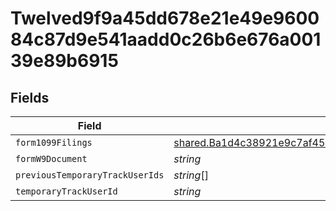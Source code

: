 # Twelved9f9a45dd678e21e49e960084c87d9e541aadd0c26b6e676a00139e89b6915


## Fields

| Field                                                                                                                                                                     | Type                                                                                                                                                                      | Required                                                                                                                                                                  | Description                                                                                                                                                               |
| ------------------------------------------------------------------------------------------------------------------------------------------------------------------------- | ------------------------------------------------------------------------------------------------------------------------------------------------------------------------- | ------------------------------------------------------------------------------------------------------------------------------------------------------------------------- | ------------------------------------------------------------------------------------------------------------------------------------------------------------------------- |
| `form1099Filings`                                                                                                                                                         | [shared.Ba1d4c38921e9c7af45d17223c51562cb69a815c6bf72f6cf959d800ee59afdb](../../../sdk/models/shared/ba1d4c38921e9c7af45d17223c51562cb69a815c6bf72f6cf959d800ee59afdb.md) | :heavy_minus_sign:                                                                                                                                                        | N/A                                                                                                                                                                       |
| `formW9Document`                                                                                                                                                          | *string*                                                                                                                                                                  | :heavy_minus_sign:                                                                                                                                                        | N/A                                                                                                                                                                       |
| `previousTemporaryTrackUserIds`                                                                                                                                           | *string*[]                                                                                                                                                                | :heavy_minus_sign:                                                                                                                                                        | N/A                                                                                                                                                                       |
| `temporaryTrackUserId`                                                                                                                                                    | *string*                                                                                                                                                                  | :heavy_minus_sign:                                                                                                                                                        | N/A                                                                                                                                                                       |